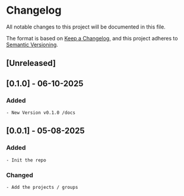 # Changelog
All notable changes to this project will be documented in this file.

The format is based on [Keep a Changelog](https://keepachangelog.com/en/1.0.0/),
and this project adheres to [Semantic Versioning](https://semver.org/spec/v2.0.0.html).

## [Unreleased]

## [0.1.0] - 06-10-2025

### Added
	- New Version v0.1.0 /docs

	
## [0.0.1] - 05-08-2025

### Added
	- Init the repo

### Changed
	- Add the projects / groups